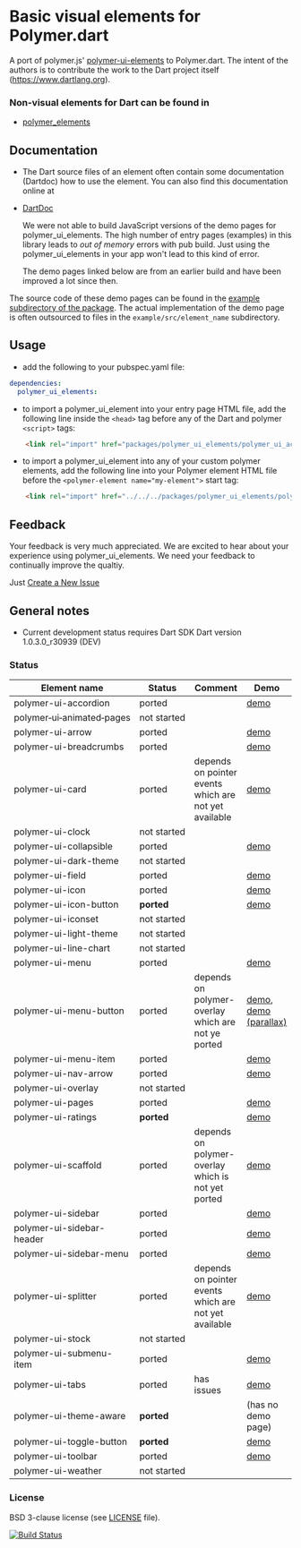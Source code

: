 # Basic visual elements for Polymer.dart

A port of polymer.js' [polymer-ui-elements](http://www.polymer-project.org/docs/elements/#elements) to Polymer.dart.
The intent of the authors is to contribute the work to the Dart project itself (https://www.dartlang.org).

### Non-visual elements for Dart can be found in
* [polymer_elements](https://github.com/ErikGrimes/polymer_elements)


## Documentation
* The Dart source files of an element often contain some documentation (Dartdoc) how to use the element. You can also find this documentation online at  
* [DartDoc](http://erikgrimes.github.io/polymer_elements/docs/index.html)
    
    We were not able to build JavaScript versions of the demo pages for polymer_ui_elements.
    The high number of entry pages (examples) in this library leads to *out of memory* errors with pub build. 
    Just using the polymer_ui_elements in your app won't lead to this kind of error.
    
    The demo pages linked below are from an earlier build and have been improved a lot since then. 

The source code of these demo pages can be found in the [example subdirectory of the package](https://github.com/ErikGrimes/polymer_ui_elements/tree/master/example). 
The actual implementation of the demo page is often outsourced to files in the `example/src/element_name` subdirectory.


## Usage
* add the following to your pubspec.yaml file: 

```yaml
dependencies:
  polymer_ui_elements:
```

* to import a polymer_ui_element into your entry page HTML file, add the following line inside the `<head>` tag before any of the Dart and polymer `<script>` tags: 
  
```html  
    <link rel="import" href="packages/polymer_ui_elements/polymer_ui_accordion/polymer_ui_accordion.html">
```

* to import a polymer_ui_element into any of your custom polymer elements, add the following line into your Polymer element HTML file before the `<polymer-element name="my-element">` start tag:
  
```html
    <link rel="import" href="../../../packages/polymer_ui_elements/polymer_ui_icon/polymer_ui_icon.html">
```


## Feedback

Your feedback is very much appreciated. We are excited to hear about your experience using polymer_ui_elements.
We need your feedback to continually improve the qualtiy.

Just [Create a New Issue](https://github.com/ErikGrimes/polymer_ui_elements/issues/new) 


## General notes

* Current development status requires Dart SDK Dart version 1.0.3.0_r30939 (DEV)

### Status

Element name               |   Status    | Comment          | Demo
-------------------------- | ----------- | ---------------- | ----
polymer-ui-accordion       | ported      |                  | [demo](http://erikgrimes.github.io/polymer_ui_elements/build_ui/polymer_ui_accordion.html)
polymer&#8209;ui&#8209;animated&#8209;pages  | not started |                  |     
polymer-ui-arrow           | ported      |                  | [demo](http://erikgrimes.github.io/polymer_elements/build_ui/polymer_ui_arrow.html)
polymer-ui-breadcrumbs     | ported      |              		| [demo](http://erikgrimes.github.io/polymer_elements/build_ui/polymer_ui_breadcrumbs.html)     
polymer-ui-card            | ported      | depends on pointer events which are not yet available | [demo](http://erikgrimes.github.io/polymer_elements/build_ui/polymer_ui_card.html) 
polymer-ui-clock           | not&nbsp;started |                  | 
polymer-ui-collapsible     | ported      |                  | [demo](http://erikgrimes.github.io/polymer_elements/build_ui/polymer_ui_collapsible.html)     
polymer-ui-dark-theme      | not started |                  |      
polymer-ui-field           | ported      |                  | [demo](http://erikgrimes.github.io/polymer_elements/build_ui/polymer_ui_field.html)
polymer-ui-icon            | ported      |              		| [demo](http://erikgrimes.github.io/polymer_elements/build_ui/polymer_ui_icon.html)     
polymer-ui-icon-button     | **ported**  |        					| [demo](http://erikgrimes.github.io/polymer_elements/build_ui/polymer_ui_icon_button.html)     
polymer-ui-iconset         | not started | 					        |      
polymer-ui-light-theme     | not started | 				        	|      
polymer-ui-line-chart      | not started | 					        |      
polymer-ui-menu            | ported      |              		| [demo](http://erikgrimes.github.io/polymer_elements/build_ui/polymer_ui_menu.html)     
polymer-ui-menu-button     | ported      | depends on polymer-overlay which are not ye ported | [demo](http://erikgrimes.github.io/polymer_elements/build_ui/polymer_ui_menu_button.html), [demo (parallax)](http://erikgrimes.github.io/polymer_elements/build_ui/polymer_ui_menu_button_parallax.html)
polymer-ui-menu-item       | ported      |                  | [demo](http://erikgrimes.github.io/polymer_elements/build_ui/polymer_ui_menu_item.html)     
polymer-ui-nav-arrow       | ported      |              		| [demo](http://erikgrimes.github.io/polymer_elements/build_ui/polymer_ui_nav_arrow.html)
polymer-ui-overlay         | not started |                  |
polymer-ui-pages           | ported      |                  | [demo](http://erikgrimes.github.io/polymer_elements/build_ui/polymer_ui_pages.html)
polymer-ui-ratings         | **ported**  |                  | [demo](http://erikgrimes.github.io/polymer_elements/build_ui/polymer_ui_ratings.html)
polymer-ui-scaffold        | ported      | depends on polymer-overlay which is not yet ported  | [demo](http://erikgrimes.github.io/polymer_elements/build_ui/polymer_ui_scaffold.html)
polymer-ui-sidebar         | ported      |                  | [demo](http://erikgrimes.github.io/polymer_elements/build_ui/polymer_ui_sidebar.html)
polymer-ui-sidebar-header  | ported      |                  | [demo](http://erikgrimes.github.io/polymer_elements/build_ui/polymer_ui_sidebar_header.html)
polymer-ui-sidebar-menu    | ported      |                  | [demo](http://erikgrimes.github.io/polymer_elements/build_ui/polymer_ui_sidebar_menu.html)
polymer-ui-splitter        | ported      | depends on pointer events which are not yet available | [demo](http://erikgrimes.github.io/polymer_elements/build_ui/polymer_ui_splitter.html)
polymer-ui-stock           | not started |                  | 
polymer-ui-submenu-item    | ported      |                  | [demo](http://erikgrimes.github.io/polymer_elements/build_ui/polymer_ui_submenu_item.html)
polymer-ui-tabs            | ported      | has issues       | [demo](http://erikgrimes.github.io/polymer_elements/build_ui/polymer_ui_tabs.html)
polymer-ui-theme-aware     | **ported**  |                  | (has no demo page)
polymer-ui-toggle-button   | **ported**  |                  | [demo](http://erikgrimes.github.io/polymer_elements/build_ui/polymer_ui_toggle_button.html)
polymer-ui-toolbar         | ported      |                  | [demo](http://erikgrimes.github.io/polymer_elements/build_ui/polymer_ui_toolbar.html)    
polymer-ui-weather         | not started |                  |    


### License
BSD 3-clause license (see [LICENSE](https://github.com/ErikGrimes/polymer-ui_elements/blob/master/LICENSE) file).

[![Build Status](https://drone.io/github.com/ErikGrimes/polymer_ui_elements/status.png)](https://drone.io/github.com/ErikGrimes/polymer_ui_elements/latest)


